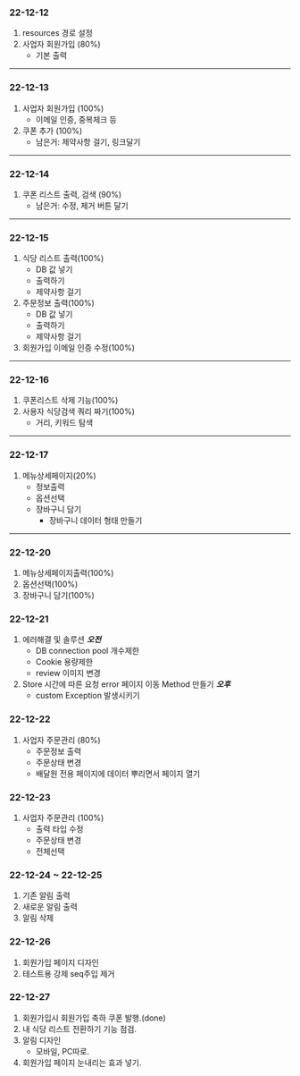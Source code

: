 ### 22-12-12
1. resources 경로 설정
2. 사업자 회원가입 (80%)
   - 기본 출력
---
### 22-12-13
1. 사업자 회원가입 (100%)
   - 이메일 인증, 중복체크 등
2. 쿠폰 추가 (100%) 
   - 남은거: 제약사항 걸기, 링크달기
---
### 22-12-14
1. 쿠폰 리스트 출력, 검색 (90%)
   - 남은거: 수정, 제거 버튼 달기
---
### 22-12-15
1. 식당 리스트 출력(100%)
   - DB 값 넣기
   - 출력하기
   - 제약사항 걸기
2. 주문정보 출력(100%)
   - DB 값 넣기
   - 출력하기
   - 제약사항 걸기
3. 회원가입 이메일 인증 수정(100%)
---
### 22-12-16
1. 쿠폰리스트 삭제 기능(100%)
2. 사용자 식당검색 쿼리 짜기(100%)
   - 거리, 키워드 탐색
---
### 22-12-17
1. 메뉴상세페이지(20%)
   - 정보출력
   - 옵션선택
   - 장바구니 담기
     - 장바구니 데이터 형태 만들기
---
### 22-12-20
1. 메뉴상세페이지출력(100%)
2. 옵션선택(100%)
3. 장바구니 담기(100%)
### 22-12-21
1. 에러해결 및 솔루션 ***오전***
   - DB connection pool 개수제한
   - Cookie 용량제한
   - review 이미지 변경
2. Store 시간에 따른 요청 error 페이지 이동 Method 만들기 ***오후***
   - custom Exception 발생시키기
### 22-12-22
1. 사업자 주문관리 (80%)
   - 주문정보 출력
   - 주문상태 변경
   - 배달원 전용 페이지에 데이터 뿌리면서 페이지 열기
### 22-12-23
1. 사업자 주문관리 (100%)
   - 출력 타입 수정
   - 주문상태 변경
   - 전체선택
### 22-12-24 ~ 22-12-25
1. 기존 알림 출력
2. 새로운 알림 출력
3. 알림 삭제
### 22-12-26
1. 회원가입 페이지 디자인
2. 테스트용 강제 seq주입 제거
### 22-12-27
1. 회원가입시 회원가입 축하 쿠폰 발행.(done)
1. 내 식당 리스트 전환하기 기능 점검.
2. 알림 디자인
   - 모바일, PC따로.
3. 회원가입 페이지 눈내리는 효과 넣기.